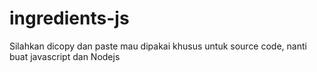 # ingredients-js

Silahkan dicopy dan paste
mau dipakai khusus untuk source code, nanti buat javascript dan Nodejs
